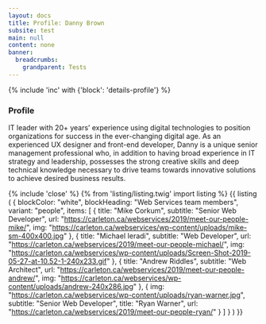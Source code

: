 ```yaml
---
layout: docs
title: Profile: Danny Brown
subsite: test
main: null
content: none
banner:
  breadcrumbs:
    grandparent: Tests
---
```

{% include 'inc' with {'block': 'details-profile'} %}

<div class="u-block u-block--white">
    <div class="b-content">
        <h3>Profile</h3>
        <p>IT leader with 20+ years’ experience using digital technologies to position organizations for success in the ever-changing digital age. As an experienced UX designer and front-end developer, Danny is a unique senior management professional who, in addition to having broad experience in IT strategy and leadership, possesses the strong creative skills and deep technical knowledge necessary to drive teams towards innovative solutions to achieve desired business results.</p>
    </div>
</div>

{% include 'close' %} 
{% from 'listing/listing.twig' import listing %}
{{ listing (
    {
        blockColor: "white",
        blockHeading: "Web Services team members",
        variant: "people",
        items:
        [
            {
                title: "Mike Corkum",
                subtitle: "Senior Web Developer",
                url: "https://carleton.ca/webservices/2019/meet-our-people-mike/",
                img: "https://carleton.ca/webservices/wp-content/uploads/mike-sm-400x400.jpg"
            },
            {
                title: "Michael Ieradi",
                subtitle: "Web Developer",
                url: "https://carleton.ca/webservices/2019/meet-our-people-michael/",
                img: "https://carleton.ca/webservices/wp-content/uploads/Screen-Shot-2019-05-27-at-10.52-1-240x233.gif"
            },
            {
                title: "Andrew Riddles",
                subtitle: "Web Architect",
                url: "https://carleton.ca/webservices/2019/meet-our-people-andrew/",
                img: "https://carleton.ca/webservices/wp-content/uploads/andrew-240x286.jpg"
            },
            {
                img: "https://carleton.ca/webservices/wp-content/uploads/ryan-warner.jpg",
                subtitle: "Senior Web Developer",
                title: "Ryan Warner",
                url: "https://carleton.ca/webservices/2019/meet-our-people-ryan/"
            }
        ]
    }
) }}


